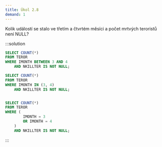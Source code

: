 ```yaml
---
title: Úkol 2.8
demand: 1
---
```


Kolik událostí se stalo ve třetím a čtvrtém měsíci a počet mrtvých teroristů není NULL?

:::solution

```sql
SELECT COUNT(*)
FROM TEROR
WHERE IMONTH BETWEEN 3 AND 4
    AND NKILLTER IS NOT NULL;
```

```sql
SELECT COUNT(*)
FROM TEROR
WHERE IMONTH IN (3, 4)
    AND NKILLTER IS NOT NULL;
```

```sql

SELECT COUNT(*)
FROM TEROR
WHERE (
        IMONTH = 3
        OR IMONTH = 4
    )
    AND NKILLTER IS NOT NULL;
```

:::
